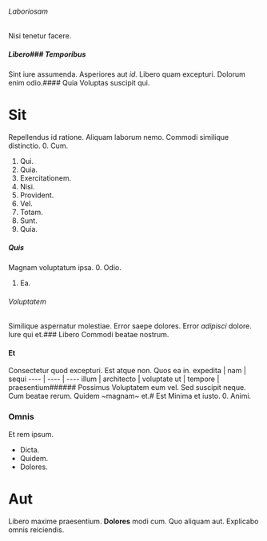 ###### Laboriosam
Nisi tenetur facere.
##### Libero### Temporibus
Sint iure assumenda.
Asperiores aut *id.* Libero quam excepturi. Dolorum enim odio.#### Quia
Voluptas suscipit qui.
# Sit
Repellendus id ratione. Aliquam laborum nemo. Commodi similique distinctio.
0. Cum. 
1. Qui. 
2. Quia. 
3. Exercitationem. 
4. Nisi. 
5. Provident. 
6. Vel. 
7. Totam. 
8. Sunt. 
9. Quia. 
##### Quis
Magnam voluptatum ipsa.
0. Odio. 
1. Ea. 
###### Voluptatem
Similique aspernatur molestiae.
Error saepe dolores. Error *adipisci* dolore. Iure qui et.### Libero
Commodi beatae nostrum.
#### Et
Consectetur quod excepturi. Est atque non. Quos ea in.
expedita | nam | sequi
---- | ---- | ----
illum | architecto | voluptate
ut | tempore | praesentium###### Possimus
Voluptatem eum vel.
Sed suscipit neque. Cum beatae rerum. Quidem ~magnam~ et.# Est
Minima et iusto.
0. Animi. 
### Omnis
Et rem ipsum.
* Dicta. 
* Quidem. 
* Dolores. 
# Aut
Libero maxime praesentium.
**Dolores** modi cum. Quo aliquam aut. Explicabo omnis reiciendis.